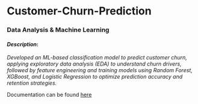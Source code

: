 # Customer-Churn-Prediction
### Data Analysis & Machine Learning


#### *Description*:
*Developed an ML-based classification model to predict customer churn, applying exploratory data analysis (EDA) to understand churn drivers, followed by feature engineering and training models using Random Forest, XGBoost, and Logistic Regression to optimize prediction accuracy and retention strategies.*

Documentation can be found [here](https://github.com/aishincp/Customer-Churn-Prediction/blob/main/CustomerChurnPrediction.ipynb)
